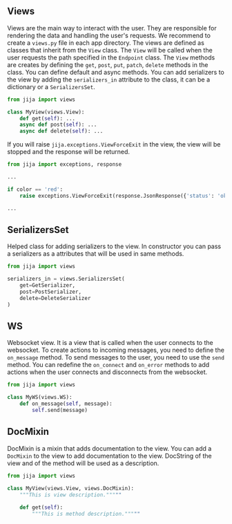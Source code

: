 ## Views
Views are the main way to interact with the user.
They are responsible for rendering the data and handling the user's requests.
We recommend to create a `views.py` file in each app directory.
The views are defined as classes that inherit from the `View` class. 
The `View` will be called when the user requests the path specified in the `Endpoint` class.
The `View` methods are creates by defining the `get`, `post`, `put`, `patch`, `delete` methods in the class.
You can define default and async methods.
You can add serializers to the view by adding the `serializers_in` attribute to the class,
it can be a dictionary or a `SerializersSet`.


```python
from jija import views

class MyView(views.View):
    def get(self): ...
    async def post(self): ...
    async def delete(self): ...
```

If you will raise `jija.exceptions.ViewForceExit` in the view, the view will be stopped and the response will be returned.
```python
from jija import exceptions, response

...

if color == 'red':
    raise exceptions.ViewForceExit(response.JsonResponse({'status': 'ok'}))

...
```

## SerializersSet
Helped class for adding serializers to the view.
In constructor you can pass a serializers as a attributes that will be used in same methods.

```python
from jija import views

serializers_in = views.SerializersSet(
    get=GetSerializer,
    post=PostSerializer,
    delete=DeleteSerializer
)
```

## WS
Websocket view.
It is a view that is called when the user connects to the websocket.
To create actions to incoming messages, you need to define the `on_message` method.
To send messages to the user, you need to use the `send` method.
You can redefine the `on_connect` and `on_error` methods to add actions when the user connects and disconnects from the websocket.

```python
from jija import views

class MyWS(views.WS):
    def on_message(self, message):
        self.send(message)     
```

## DocMixin
DocMixin is a mixin that adds documentation to the view.
You can add a `DocMixin` to the view to add documentation to the view.
DocString of the view and of the method will be used as a description.

```python
from jija import views

class MyView(views.View, views.DocMixin):
    """This is view description."""""
    
    def get(self):
        """This is method description."""""
```
